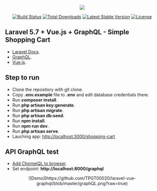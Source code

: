 <p align="center"><img src="https://laravel.com/assets/img/components/logo-laravel.svg"></p>

<p align="center">
<a href="https://travis-ci.org/laravel/framework"><img src="https://travis-ci.org/laravel/framework.svg" alt="Build Status"></a>
<a href="https://packagist.org/packages/laravel/framework"><img src="https://poser.pugx.org/laravel/framework/d/total.svg" alt="Total Downloads"></a>
<a href="https://packagist.org/packages/laravel/framework"><img src="https://poser.pugx.org/laravel/framework/v/stable.svg" alt="Latest Stable Version"></a>
<a href="https://packagist.org/packages/laravel/framework"><img src="https://poser.pugx.org/laravel/framework/license.svg" alt="License"></a>
</p>

## Laravel 5.7 + Vue.js + GraphQL - Simple Shopping Cart

- [Laravel Docs](https://laravel.com/docs/5.7).
- [GraphQL](https://graphql.org/).
- [Vue.js](https://vuejs.org/v2/guide/).

## Step to run

- Clone the repository with git clone.
- Copy **.env.example** file to **.env** and edit database credentials there.
- Run **composer install**.
- Run **php artisan key:generate**.
- Run **php artisan migrate**.
- Run **php artisan db:seed**.
- Run **npm install**.
- Run **npm run dev**.
- Run **php artisan serve**.
- Lauching app: [http://localhost:3000/shopping-cart](http://localhost:3000/shopping-cart)

## API GraphQL test

- [Add ChomeiQL to browser](https://chrome.google.com/webstore/detail/chromeiql/fkkiamalmpiidkljmicmjfbieiclmeij).
- Set endpoint: **http://localhost:8000/graphql**
<p align="center">![Demo](https://github.com/TPGT00020/laravel-vue-graphql/blob/master/graphQL.png?raw=true)</p>
